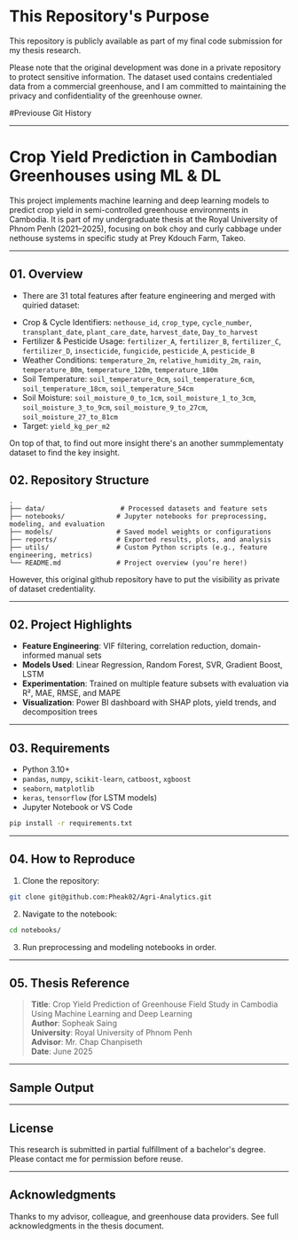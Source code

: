 # This Repository's Purpose
This repository is publicly available as part of my final code submission for my thesis research.

Please note that the original development was done in a private repository to protect sensitive information. The dataset used contains credentialed data from a commercial greenhouse, and I am committed to maintaining the privacy and confidentiality of the greenhouse owner.

#Previouse Git History


---

# Crop Yield Prediction in Cambodian Greenhouses using ML & DL

This project implements machine learning and deep learning models to predict crop yield in semi-controlled greenhouse environments in Cambodia. It is part of my undergraduate thesis at the Royal University of Phnom Penh (2021–2025), focusing on bok choy and curly cabbage under nethouse systems in specific study at Prey Kdouch Farm, Takeo.

---
## 01. Overview
* There are 31 total features after feature engineering and merged with quiried dataset:
- Crop & Cycle Identifiers: `nethouse_id`, `crop_type`, `cycle_number`, `transplant_date`, `plant_care_date`, `harvest_date`, `Day_to_harvest`
- Fertilizer & Pesticide Usage: `fertilizer_A`, `fertilizer_B`, `fertilizer_C`, `fertilizer_D`, `insecticide`, `fungicide`, `pesticide_A`, `pesticide_B`
- Weather Conditions: `temperature_2m`, `relative_humidity_2m`, `rain`, `temperature_80m`, `temperature_120m`, `temperature_180m`
- Soil Temperature: `soil_temperature_0cm`, `soil_temperature_6cm`, `soil_temperature_18cm`, `soil_temperature_54cm`
- Soil Moisture: `soil_moisture_0_to_1cm`, `soil_moisture_1_to_3cm`, `soil_moisture_3_to_9cm`, `soil_moisture_9_to_27cm`, `soil_moisture_27_to_81cm`
- Target: `yield_kg_per_m2`

On top of that, to find out more insight there's an another summplementaty dataset to find the key insight.
## 02. Repository Structure

```
.
├── data/                   # Processed datasets and feature sets
├── notebooks/             # Jupyter notebooks for preprocessing, modeling, and evaluation
├── models/                # Saved model weights or configurations
├── reports/               # Exported results, plots, and analysis
├── utils/                 # Custom Python scripts (e.g., feature engineering, metrics)
└── README.md              # Project overview (you’re here!)
```
 
However, this original github repository have to put the visibility as private of dataset credentiality.

---

## 02. Project Highlights

- **Feature Engineering**: VIF filtering, correlation reduction, domain-informed manual sets
- **Models Used**: Linear Regression, Random Forest, SVR, Gradient Boost, LSTM
- **Experimentation**: Trained on multiple feature subsets with evaluation via R², MAE, RMSE, and MAPE
- **Visualization**: Power BI dashboard with SHAP plots, yield trends, and decomposition trees

---

## 03. Requirements

- Python 3.10+
- `pandas`, `numpy`, `scikit-learn`, `catboost`, `xgboost`
- `seaborn`, `matplotlib`
- `keras`, `tensorflow` (for LSTM models)
- Jupyter Notebook or VS Code

```bash
pip install -r requirements.txt
```

---

## 04. How to Reproduce

1. Clone the repository:
```bash
git clone git@github.com:Pheak02/Agri-Analytics.git
```

2. Navigate to the notebook:
```bash
cd notebooks/
```

3. Run preprocessing and modeling notebooks in order.

---

## 05. Thesis Reference

> **Title**: Crop Yield Prediction of Greenhouse Field Study in Cambodia Using Machine Learning and Deep Learning  
> **Author**: Sopheak Saing  
> **University**: Royal University of Phnom Penh  
> **Advisor**: Mr. Chap Chanpiseth  
> **Date**: June 2025

---

## Sample Output


---

## License

This research is submitted in partial fulfillment of a bachelor's degree. Please contact me for permission before reuse.

---

## Acknowledgments

Thanks to my advisor, colleague, and greenhouse data providers. See full acknowledgments in the thesis document.

